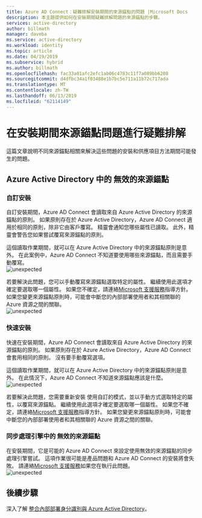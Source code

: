 ```yaml
---
title: Azure AD Connect：疑難排解安裝期間的來源錨點的問題 |Microsoft Docs
description: 本主題提供如何在安裝期間疑難排解問題的來源錨點的步驟。
services: active-directory
author: billmath
manager: daveba
ms.service: active-directory
ms.workload: identity
ms.topic: article
ms.date: 04/19/2019
ms.subservice: hybrid
ms.author: billmath
ms.openlocfilehash: fac33a01afc2efc1ab06c4783c11f7a089bb6208
ms.sourcegitcommit: d4dfbc34a1f03488e1b7bc5e711a11b72c717ada
ms.translationtype: MT
ms.contentlocale: zh-TW
ms.lasthandoff: 06/13/2019
ms.locfileid: "62114149"
---
```

# <a name="troubleshooting-source-anchor-issues-during-installation"></a>在安裝期間來源錨點問題進行疑難排解
這篇文章說明不同來源錨點相關來解決這些問題的安裝和供應項目方法期間可能發生的問題。

## <a name="invalid-source-anchor-in-azure-active-directory"></a>Azure Active Directory 中的 無效的來源錨點

### <a name="custom-installation"></a>自訂安裝

自訂安裝期間，Azure AD Connect 會讀取來自 Azure Active Directory 的來源錨點的原則。 如果原則存在於 Azure Active Directory，Azure AD Connect 適用於相同的原則，除非它由客戶覆寫。 精靈會通知您哪些屬性已讀取。 此外，精靈會警告您如果嘗試覆寫來源錨點的原則。

這個讀取作業期間，就可以在 Azure Active Directory 中的來源錨點原則是意外。 在此案例中，Azure AD Connect 不知道要使用哪些來源錨點，而且需要手動覆寫。</br>
![unexpected](media/tshoot-connect-source-anchor/source1.png)

若要解決此問題，您可以手動覆寫來源錨點選取特定的屬性。 繼續使用此選項才確定要選取哪一個屬性。 如果您不確定，請連絡[Microsoft 支援服務](https://support.microsoft.com/contactus/)指導方針。 如果您變更來源錨點原則時，可能會中斷您的內部部署使用者和其相關聯的 Azure 資源之間的關聯。</br>
![unexpected](media/tshoot-connect-source-anchor/source2.png)

### <a name="express-installation"></a>快速安裝
快速在安裝期間，Azure AD Connect 會讀取來自 Azure Active Directory 的來源錨點的原則。 如果原則存在於 Azure Active Directory，Azure AD Connect 會套用相同的原則。 沒有要手動覆寫選項。

這個讀取作業期間，就可以在 Azure Active Directory 中的來源錨點原則是意外。 在此情況下，Azure AD Connect 不知道來源錨點應該是什麼。</br>
![unexpected](media/tshoot-connect-source-anchor/source3.png)

若要解決此問題，您需要重新安裝 使用自訂的模式，並以手動方式選取特定的屬性，以覆寫來源錨點。 繼續使用此選項才確定要選取哪一個屬性。 如果您不確定，請連絡[Microsoft 支援服務](https://support.microsoft.com/contactus/)指導方針。 如果您變更來源錨點原則時，可能會中斷您的內部部署使用者和其相關聯的 Azure 資源之間的關聯。

### <a name="invalid-source-anchor-in-sync-engine"></a>同步處理引擎中的 無效的來源錨點
在安裝期間，它是可能的 Azure AD Connect 來設定使用無效的來源錨點的同步處理引擎嘗試。 這項作業很可能是產品問題和 Azure AD Connect 的安裝將會失敗。 請連絡[Microsoft 支援服務](https://support.microsoft.com/contactus/)如果您在執行此問題。</br>
![unexpected](media/tshoot-connect-source-anchor/source4.png)


## <a name="next-steps"></a>後續步驟
深入了解 [整合內部部署身分識別與 Azure Active Directory](whatis-hybrid-identity.md)。